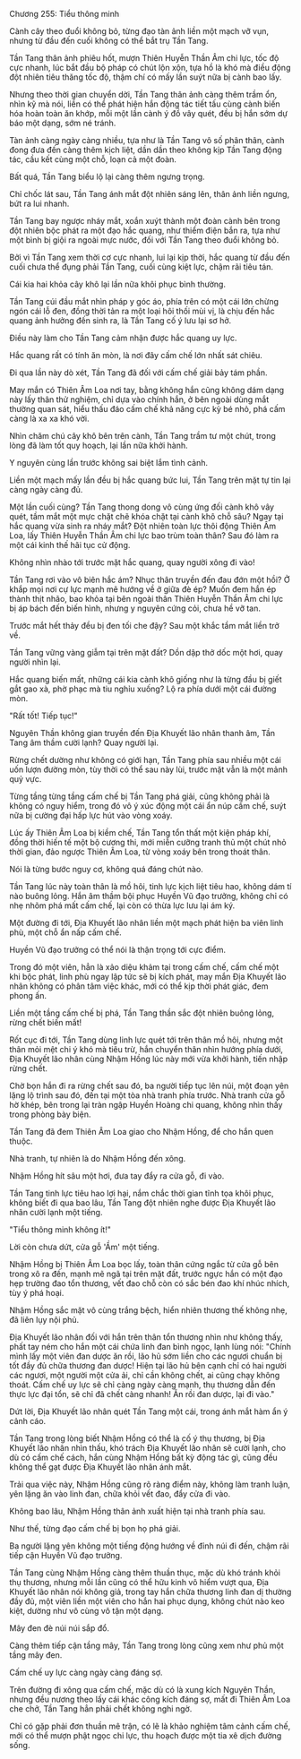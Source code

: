 




Chương 255: Tiểu thông minh


Cành cây theo đuổi không bỏ, từng đạo tàn ảnh liền một mạch vỡ vụn, nhưng từ đầu đến cuối không có thể bắt trụ Tần Tang.

Tần Tang thân ảnh phiêu hốt, mượn Thiên Huyễn Thần Âm chi lực, tốc độ cực nhanh, lúc bắt đầu bộ pháp có chút lộn xộn, tựa hồ là khó mà điều động đột nhiên tiêu thăng tốc độ, thậm chí có mấy lần suýt nữa bị cành bao lấy.

Nhưng theo thời gian chuyển dời, Tần Tang thân ảnh càng thêm trầm ổn, nhìn kỹ mà nói, liền có thể phát hiện hắn động tác tiết tấu cùng cành biến hóa hoàn toàn ăn khớp, mỗi một lần cành ý đồ vây quét, đều bị hắn sớm dự báo một dạng, sớm né tránh.

Tàn ảnh càng ngày càng nhiều, tựa như là Tần Tang vô số phân thân, cành đong đưa đến càng thêm kịch liệt, dần dần theo không kịp Tần Tang động tác, cầu kết cùng một chỗ, loạn cả một đoàn.

Bất quá, Tần Tang biểu lộ lại càng thêm ngưng trọng.

Chỉ chốc lát sau, Tần Tang ánh mắt đột nhiên sáng lên, thân ảnh liền ngưng, bứt ra lui nhanh.

Tần Tang bay ngược nháy mắt, xoắn xuýt thành một đoàn cành bên trong đột nhiên bộc phát ra một đạo hắc quang, như thiểm điện bắn ra, tựa như một bình bị giội ra ngoài mực nước, đối với Tần Tang theo đuổi không bỏ.

Bởi vì Tần Tang xem thời cơ cực nhanh, lui lại kịp thời, hắc quang từ đầu đến cuối chưa thể đụng phải Tần Tang, cuối cùng kiệt lực, chậm rãi tiêu tán.

Cái kia hai khỏa cây khô lại lần nữa khôi phục bình thường.

Tần Tang cúi đầu mắt nhìn pháp y góc áo, phía trên có một cái lớn chừng ngón cái lỗ đen, đồng thời tản ra một loại hôi thối mùi vị, là chịu đến hắc quang ảnh hưởng đến sinh ra, là Tần Tang cố ý lưu lại sơ hở.

Điều này làm cho Tần Tang cảm nhận được hắc quang uy lực.

Hắc quang rất có tính ăn mòn, là nơi đây cấm chế lớn nhất sát chiêu.

Đi qua lần này dò xét, Tần Tang đã đối với cấm chế giải bảy tám phần.

May mắn có Thiên Âm Loa nơi tay, bằng không hắn cũng không dám dạng này lấy thân thử nghiệm, chỉ dựa vào chính hắn, ở bên ngoài dùng mắt thường quan sát, hiểu thấu đáo cấm chế khả năng cực kỳ bé nhỏ, phá cấm càng là xa xa khó vời.

Nhìn chăm chú cây khô bên trên cành, Tần Tang trầm tư một chút, trong lòng đã làm tốt quy hoạch, lại lần nữa khởi hành.

Y nguyên cùng lần trước không sai biệt lắm tình cảnh.

Liền một mạch mấy lần đều bị hắc quang bức lui, Tần Tang trên mặt tự tin lại càng ngày càng đủ.

Một lần cuối cùng? Tần Tang thong dong vô cùng ứng đối cành khô vây quét, tầm mắt một mực chặt chẽ khóa chặt tại cành khô chỗ sâu? Ngay tại hắc quang vừa sinh ra nháy mắt? Đột nhiên toàn lực thôi động Thiên Âm Loa, lấy Thiên Huyễn Thần Âm chi lực bao trùm toàn thân? Sau đó làm ra một cái kinh thế hãi tục cử động.

Không nhìn nhào tới trước mặt hắc quang, quay người xông đi vào!

Tần Tang rơi vào vô biên hắc ám? Nhục thân truyền đến đau đớn một hồi? Ở khắp mọi nơi cự lực mạnh mẽ hướng về ở giữa đè ép? Muốn đem hắn ép thành thịt nhão, bao khỏa tại bên ngoài thân Thiên Huyễn Thần Âm chi lực bị áp bách đến biến hình, nhưng y nguyên cứng cỏi, chưa hề vỡ tan.

Trước mắt hết thảy đều bị đen tối che đậy? Sau một khắc tầm mắt liền trở về.

Tần Tang vững vàng giẫm tại trên mặt đất? Dồn dập thở dốc một hơi, quay người nhìn lại.

Hắc quang biến mất, những cái kia cành khô giống như là từng đầu bị giết gắt gao xà, phờ phạc mà tiu nghỉu xuống? Lộ ra phía dưới một cái đường mòn.

"Rất tốt! Tiếp tục!"

Nguyên Thần không gian truyền đến Địa Khuyết lão nhân thanh âm, Tần Tang âm thầm cười lạnh? Quay người lại.

Rừng chết dường như không có giới hạn, Tần Tang phía sau nhiều một cái uốn lượn đường mòn, tùy thời có thể sau này lùi, trước mặt vẫn là một mảnh quỷ vực.

Từng tầng từng tầng cấm chế bị Tần Tang phá giải, cũng không phải là không có nguy hiểm, trong đó vô ý xúc động một cái ẩn núp cấm chế, suýt nữa bị cường đại hấp lực hút vào vòng xoáy.

Lúc ấy Thiên Âm Loa bị kiềm chế, Tần Tang tổn thất một kiện pháp khí, đồng thời hiến tế một bộ cương thi, mới miễn cưỡng tranh thủ một chút nhỏ thời gian, đảo ngược Thiên Âm Loa, từ vòng xoáy bên trong thoát thân.

Nói là từng bước nguy cơ, không quá đáng chút nào.

Tần Tang lúc này toàn thân là mồ hôi, tinh lực kịch liệt tiêu hao, không dám tí nào buông lỏng. Hắn âm thầm bội phục Huyền Vũ đạo trưởng, không chỉ có nhẹ nhõm phá mất cấm chế, lại còn có thừa lực lưu lại ám ký.

Một đường đi tới, Địa Khuyết lão nhân liền một mạch phát hiện ba viên linh phù, một chỗ ẩn nấp cấm chế.

Huyền Vũ đạo trưởng có thể nói là thận trọng tới cực điểm.

Trong đó một viên, hẳn là xảo diệu khảm tại trong cấm chế, cấm chế một khi bộc phát, linh phù ngay lập tức sẽ bị kích phát, may mắn Địa Khuyết lão nhân không có phân tâm việc khác, mới có thể kịp thời phát giác, đem phong ấn.

Liền một tầng cấm chế bị phá, Tần Tang thần sắc đột nhiên buông lỏng, rừng chết biến mất!

Rốt cục đi tới, Tần Tang dùng linh lực quét tới trên thân mồ hôi, nhưng một thân mỏi mệt chi ý khó mà tiêu trừ, hắn chuyển thân nhìn hướng phía dưới, Địa Khuyết lão nhân cùng Nhậm Hồng lúc này mới vừa khởi hành, tiến nhập rừng chết.

Chờ bọn hắn đi ra rừng chết sau đó, ba người tiếp tục lên núi, một đoạn yên lặng lộ trình sau đó, đến tại một tòa nhà tranh phía trước. Nhà tranh cửa gỗ hờ khép, bên trong lại tràn ngập Huyền Hoàng chi quang, không nhìn thấy trong phòng bày biện.

Tần Tang đã đem Thiên Âm Loa giao cho Nhậm Hồng, để cho hắn quen thuộc.

Nhà tranh, tự nhiên là do Nhậm Hồng đến xông.

Nhậm Hồng hít sâu một hơi, đưa tay đẩy ra cửa gỗ, đi vào.

Tần Tang tinh lực tiêu hao lợi hại, nắm chắc thời gian tĩnh tọa khôi phục, không biết đi qua bao lâu, Tần Tang đột nhiên nghe được Địa Khuyết lão nhân cười lạnh một tiếng.

"Tiểu thông minh không ít!"

Lời còn chưa dứt, cửa gỗ 'Ầm' một tiếng.

Nhậm Hồng bị Thiên Âm Loa bọc lấy, toàn thân cứng ngắc từ cửa gỗ bên trong xô ra đến, mạnh mẽ ngã tại trên mặt đất, trước ngực hắn có một đạo hẹp trường đao tổn thương, vết đao chỗ còn có sắc bén đao khí nhúc nhích, tùy ý phá hoại.

Nhậm Hồng sắc mặt vô cùng trắng bệch, hiển nhiên thương thế không nhẹ, đã liên lụy nội phủ.

Địa Khuyết lão nhân đối với hắn trên thân tổn thương nhìn như không thấy, phất tay ném cho hắn một cái chứa linh đan bình ngọc, lạnh lùng nói: "Chính mình lấy một viên đan dược ăn rồi, lão hủ sớm liền cho các ngươi chuẩn bị tốt đầy đủ chữa thương đan dược! Hiện tại lão hủ bên cạnh chỉ có hai người các ngươi, một người một cửa ải, chỉ cần không chết, ai cũng chạy không thoát. Cấm chế uy lực sẽ chỉ càng ngày càng mạnh, thụ thương dẫn đến thực lực đại tổn, sẽ chỉ đã chết càng nhanh! Ăn rồi đan dược, lại đi vào."

Dứt lời, Địa Khuyết lão nhân quét Tần Tang một cái, trong ánh mắt hàm ẩn ý cảnh cáo.

Tần Tang trong lòng biết Nhậm Hồng có thể là cố ý thụ thương, bị Địa Khuyết lão nhân nhìn thấu, khó trách Địa Khuyết lão nhân sẽ cười lạnh, cho dù có cấm chế cách, hắn cùng Nhậm Hồng bất kỳ động tác gì, cũng đều không thể gạt được Địa Khuyết lão nhân ánh mắt.

Trải qua việc này, Nhậm Hồng cũng rõ ràng điểm này, không làm tranh luận, yên lặng ăn vào linh đan, chữa khỏi vết đao, đẩy cửa đi vào.

Không bao lâu, Nhậm Hồng thân ảnh xuất hiện tại nhà tranh phía sau.

Như thế, từng đạo cấm chế bị bọn họ phá giải.

Ba người lặng yên không một tiếng động hướng về đỉnh núi đi đến, chậm rãi tiếp cận Huyền Vũ đạo trưởng.

Tần Tang cùng Nhậm Hồng càng thêm thuần thục, mặc dù khó tránh khỏi thụ thương, nhưng mỗi lần cũng có thể hữu kinh vô hiểm vượt qua, Địa Khuyết lão nhân nói không giả, trong tay hắn chữa thương linh đan dị thường đầy đủ, một viên liền một viên cho hắn hai phục dụng, không chút nào keo kiệt, dường như vô cùng vô tận một dạng.

Mây đen đè núi núi sắp đổ.

Càng thêm tiếp cận tầng mây, Tần Tang trong lòng cũng xem như phủ một tầng mây đen.

Cấm chế uy lực càng ngày càng đáng sợ.

Trên đường đi xông qua cấm chế, mặc dù có là xung kích Nguyên Thần, nhưng đều nương theo lấy cái khác công kích đáng sợ, mất đi Thiên Âm Loa che chở, Tần Tang hẳn phải chết không nghi ngờ.

Chỉ có gặp phải đơn thuần mê trận, có lẽ là khảo nghiệm tâm cảnh cấm chế, mới có thể mượn phật ngọc chi lực, thu hoạch được một tia xê dịch đường sống.




